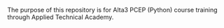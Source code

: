 The purpose of this repository is for Alta3 PCEP (Python) course training through Applied Technical Academy.
